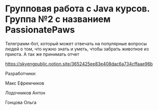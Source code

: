 # Групповая работа с Java курсов. Группа №2 с названием PassionatePaws

Телеграмм-бот, который может отвечать на популярные вопросы людей о том, что нужно знать и уметь, чтобы забрать животное из приюта. А так же принимать отчет

https://skyengpublic.notion.site/3652425ee83e408dac6a734cffaae96b

Разработчики: 

Макс Ефремчиков 

Лодочников Антон 

Гонцова Ольга
 
